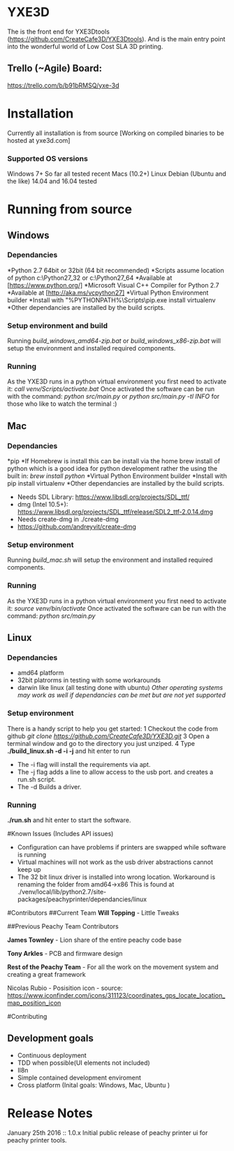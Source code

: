 # YXE3D
The is the front end for YXE3Dtools (https://github.com/CreateCafe3D/YXE3Dtools). And is the main entry point into the wonderful world of Low Cost SLA 3D printing.

## Trello (~Agile) Board:
https://trello.com/b/b91bRMSQ/yxe-3d

# Installation

Currently all installation is from source
[Working on compiled binaries to be hosted at yxe3d.com]

### Supported OS versions

Windows 7+
So far all tested recent Macs (10.2+)
Linux Debian (Ubuntu and the like) 14.04 and 16.04 tested

# Running from source

## Windows
### Dependancies
*Python 2.7 64bit or 32bit  (64 bit recommended)
  *Scripts assume location of python c:\Python27_32 or c:\Python27_64
  *Available at [https://www.python.org/]
*Microsoft Visual C++ Compiler for Python 2.7
  *Available at [http://aka.ms/vcpython27]
*Virtual Python Environment builder
  *Install with  "%PYTHONPATH%\Scripts\pip.exe install virtualenv
*Other dependancies are installed by the build scripts.

### Setup environment and build
Running _build_windows_amd64-zip.bat_ or _build_windows_x86-zip.bat_ will setup the environment and installed required components.

### Running
As the YXE3D runs in a python virtual environment you first need to activate it:
_call venv/Scripts/activate.bat_
Once activated the software can be run with the command:
_python src/main.py_ 
or _python src/main.py -tl INFO_ for those who like to watch the terminal :)

## Mac
### Dependancies
*pip
  *If Homebrew is install this can be install via the home brew install of python which is a good idea for python development rather the using the built in: _brew install python_
*Virtual Python Environment builder
  *Install with pip install virtualenv
*Other dependancies are installed by the build scripts.

* Needs SDL Library: https://www.libsdl.org/projects/SDL_ttf/
 * dmg (Intel 10.5+): https://www.libsdl.org/projects/SDL_ttf/release/SDL2_ttf-2.0.14.dmg
* Needs create-dmg in ./create-dmg
 * https://github.com/andreyvit/create-dmg

 
### Setup environment
Running _build_mac.sh_ will setup the environment and installed required components.

### Running
As the YXE3D runs in a python virtual environment you first need to activate it:
_source venv/bin/activate_
Once activated the software can be run with the command:
_python src/main.py_ 

## Linux
### Dependancies
- amd64 platform
- 32bit platrorms in testing with some workarounds
- darwin like linux (all testing done with ubuntu) _Other operating systems may work as well if dependancies can be met but are not yet supported_

### Setup environment
There is a handy script to help you get started:
1 Checkout the code from github _git clone https://github.com/CreateCafe3D/YXE3D.git_
3 Open a terminal window and go to the directory you just unziped.
4 Type  **./build_linux.sh -d -i -j** and hit enter to run 
 - The -i flag will install the requirements via apt.
 - The -j flag adds a line to allow access to the usb port. and creates a run.sh script.
 - The -d Builds a driver.


### Running
**./run.sh**  and hit enter to start the software.

#Known Issues (Includes API issues)
 - Configuration can have problems if printers are swapped while software is running
 - Virtual machines will not work as the usb driver abstractions cannot keep up
 - The 32 bit linux driver is installed into wrong location. Workaround is renaming the folder from amd64->x86 This is found at ./venv/local/lib/python2.7/site-packages/peachyprinter/dependancies/linux

#Contributors
##Current Team
**Will Topping** - Little Tweaks

##Previous Peachy Team Contributors

**James Townley** - Lion share of the entire peachy code base

**Tony Arkles**   - PCB and firmware design

**Rest of the Peachy Team**   - For all the work on the movement system and creating a great framework

Nicolas Rubio - Posisition icon - source: https://www.iconfinder.com/icons/311123/coordinates_gps_locate_location_map_position_icon

#Contributing
## Development goals
 - Continuous deployment
 - TDD when possible(UI elements not included)
 - Il8n
 - Simple contained development enviroment
 - Cross platform (Inital goals: Windows, Mac, Ubuntu )

# Release Notes
January 25th  2016 :: 1.0.x Initial public release of peachy printer ui for peachy printer tools.
